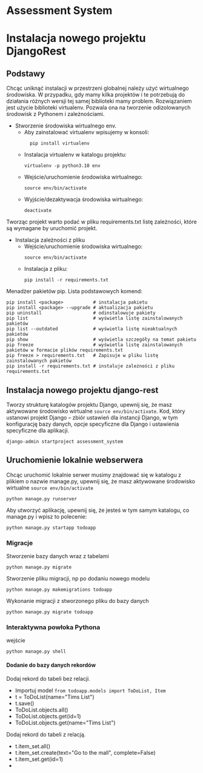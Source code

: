 Assessment System
============

# Instalacja nowego projektu DjangoRest

## Podstawy
Chcąc uniknąć instalacji w przestrzeni globalnej należy użyć wirtualnego
środowiska. W przypadku, gdy mamy kilka projektów i te potrzebują do działania różnych wersji tej samej biblioteki mamy
problem. Rozwiązaniem jest użycie biblioteki virtualenv. Pozwala ona na tworzenie odizolowanych środowisk z Pythonem i
zależnościami.

* Stworzenie środowiska wirtualnego env. 
    * Aby zainstalować virtualenv wpisujemy w konsoli:
      ```shell
        pip install virtualenv
      ```
    * Instalacja virtualenv w katalogu projektu:
      ```shell
      virtualenv -p python3.10 env
      ```
    * Wejście/uruchomienie środowiska wirtualnego:
      ```shell
      source env/bin/activate
      ```
    * Wyjście/dezaktywacja środowiska wirtualnego:
      ```shell
      deactivate
      ```

Tworząc projekt warto podać w pliku requirements.txt listę zależności, które są wymagane by uruchomić projekt.
* Instalacja zależności z pliku
    * Wejście/uruchomienie środowiska wirtualnego:
      ```shell
      source env/bin/activate
      ```
    * Instalacja z pliku:
      ```shell
      pip install -r requirements.txt
      ```
      
Menadżer pakietów pip. Lista podstawowych komend:
 ```shell
pip install <package>           # instalacja pakietu
pip install <package> --upgrade # aktualizacja pakietu
pip uninstall                   # odinstalowuje pakiety
pip list                        # wyświetla listę zainstalowanych pakietów
pip list --outdated             # wyświetla listę nieaktualnych pakietów
pip show                        # wyświetla szczegóły na temat pakietu
pip freeze                      # wyświetla listę zainstalowanych pakietów w formacie plików requirements.txt
pip freeze > requirements.txt   # Zapisuje w pliku listę zainstalowanych pakietów
pip install -r requirements.txt # instaluje zależności z pliku requirements.txt
```
      
## Instalacja nowego projektu django-rest
Tworzy strukturę katalogów projektu Django, upewnij się, że masz aktywowane środowisko wirtualne ```source env/bin/activate```. Kod, który ustanowi projekt Django – zbiór ustawień dla instancji Django, w tym konfigurację bazy danych, opcje specyficzne dla Django i ustawienia specyficzne dla aplikacji.
```shell
django-admin startproject assessment_system
```

## Uruchomienie lokalnie webserwera 
Chcąc uruchomić lokalnie serwer musimy znajdować się w katalogu z plikiem o nazwie manage.py, upewnij się, że masz aktywowane środowisko wirtualne ```source env/bin/activate```
```shell
python manage.py runserver
```

Aby utworzyć aplikację, upewnij się, że jesteś w tym samym katalogu, co manage.py i wpisz to polecenie:
```shell
python manage.py startapp todoapp
```

### Migracje

Stworzenie bazy danych wraz z tabelami 
```shell
python manage.py migrate
```

Stworzenie pliku migracji, np po dodaniu nowego modelu 
```shell
python manage.py makemigrations todoapp
```

Wykonanie migracji z stworzonego pliku do bazy danych 
```shell
python manage.py migrate todoapp
```

### Interaktywna powłoka Pythona

wejście
```shell
python manage.py shell
```

#### Dodanie do bazy danych rekordów

Dodaj rekord do tabeli bez relacji. 

* Importuj model ```from todoapp.models import ToDoList, Item```
* t = ToDoList(name="Tims List")
* t.save()
* ToDoList.objects.all()
* ToDoList.objects.get(id=1)
* ToDoList.objects.get(name="Tims List")

Dodaj rekord do tabeli z relacją.
* t.item_set.all()
* t.item_set.create(text="Go to the mall", complete=False)
* t.item_set.get(id=1)
* 